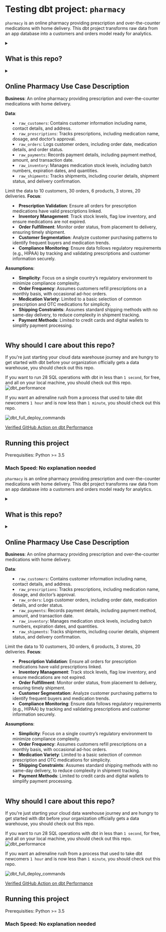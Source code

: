 # Testing dbt project: `pharmacy`

`pharmacy` is an online pharmacy providing prescription and over-the-counter medications with home delivery. This dbt project transforms raw data from an app database into a customers and orders model ready for analytics.

<details>
<summary>

## What is this repo?

</summary>

What this repo _is_:

- A self-contained playground dbt project, useful for testing out scripts, and communicating some of the core dbt concepts.

What this repo _is not_:

- A tutorial — check out the [Getting Started Tutorial](https://docs.getdbt.com/tutorial/setting-up) for that. Notably, this repo contains some anti-patterns to make it self-contained, namely the use of seeds instead of sources.
- A demonstration of best practices — check out the [dbt Learn Demo](https://github.com/dbt-labs/dbt-learn-demo) repo instead. We want to keep this project as simple as possible. As such, we chose not to implement:
  - our standard file naming patterns (which make more sense on larger projects, rather than this five-model project)
  - a pull request flow
  - CI/CD integrations
- A demonstration of using dbt for a high-complex project, or a demo of advanced features (e.g. macros, packages, hooks, operations) — we're just trying to keep things simple here!

</details>

<details>
<summary>

## Online Pharmacy Use Case Description

**Business**: An online pharmacy providing prescription and over-the-counter medications with home delivery.

**Data**:

- `raw_customers`: Contains customer information including name, contact details, and address.
- `raw_prescriptions`: Tracks prescriptions, including medication name, dosage, and doctor’s approval.
- `raw_orders`: Logs customer orders, including order date, medication details, and order status.
- `raw_payments`: Records payment details, including payment method, amount, and transaction date.
- `raw_inventory`: Manages medication stock levels, including batch numbers, expiration dates, and quantities.
- `raw_shipments`: Tracks shipments, including courier details, shipment status, and delivery confirmation.

Limit the data to 10 customers, 30 orders, 6 products, 3 stores, 20 deliveries.
**Focus**:

- **Prescription Validation**: Ensure all orders for prescription medications have valid prescriptions linked.
- **Inventory Management**: Track stock levels, flag low inventory, and ensure medications are not expired.
- **Order Fulfillment**: Monitor order status, from placement to delivery, ensuring timely shipment.
- **Customer Segmentation**: Analyze customer purchasing patterns to identify frequent buyers and medication trends.
- **Compliance Monitoring**: Ensure data follows regulatory requirements (e.g., HIPAA) by tracking and validating prescriptions and customer information securely.

**Assumptions**:

- **Simplicity**: Focus on a single country’s regulatory environment to minimize compliance complexity.
- **Order Frequency**: Assumes customers refill prescriptions on a monthly basis, with occasional ad-hoc orders.
- **Medication Variety**: Limited to a basic selection of common prescription and OTC medications for simplicity.
- **Shipping Constraints**: Assumes standard shipping methods with no same-day delivery, to reduce complexity in shipment tracking.
- **Payment Methods**: Limited to credit cards and digital wallets to simplify payment processing.

</summary>

This repo contains [seeds](https://docs.getdbt.com/docs/building-a-dbt-project/seeds) that includes some (fake) raw data from a fictional app along with some basic dbt [models](https://docs.getdbt.com/docs/building-a-dbt-project/building-models), tests, and docs for this data.

The raw data consists of customers, orders, and payments, with the following entity-relationship diagram:

![Jaffle Shop ERD](/etc/jaffle_shop_erd.png)

</details>

## Why should I care about this repo?

If you're just starting your cloud data warehouse journey and are hungry to get started with dbt before your organization officially gets a data warehouse, you should check out this repo.

If you want to run 28 SQL operations with dbt in less than `1 second`, for free, and all on your local machine, you should check out this repo.
![dbt_performance](images/dbt_performance.png)

If you want an adrenaline rush from a process that used to take dbt newcomers `1 hour` and is now less than `1 minute`, you should check out this repo.

![dbt_full_deploy_commands](images/dbt_full_deploy_commands.png)

[Verified GitHub Action on dbt Performance](https://github.com/dbt-labs/jaffle_shop_duckdb/runs/7141529753?check_suite_focus=true#step:4:306)

## Running this project

Prerequisities: Python >= 3.5

### Mach Speed: No explanation needed

`pharmacy` is an online pharmacy providing prescription and over-the-counter medications with home delivery. This dbt project transforms raw data from an app database into a customers and orders model ready for analytics.

<details>
<summary>

## What is this repo?

</summary>

What this repo _is_:

- A self-contained playground dbt project, useful for testing out scripts, and communicating some of the core dbt concepts.

What this repo _is not_:

- A tutorial — check out the [Getting Started Tutorial](https://docs.getdbt.com/tutorial/setting-up) for that. Notably, this repo contains some anti-patterns to make it self-contained, namely the use of seeds instead of sources.
- A demonstration of best practices — check out the [dbt Learn Demo](https://github.com/dbt-labs/dbt-learn-demo) repo instead. We want to keep this project as simple as possible. As such, we chose not to implement:
  - our standard file naming patterns (which make more sense on larger projects, rather than this five-model project)
  - a pull request flow
  - CI/CD integrations
- A demonstration of using dbt for a high-complex project, or a demo of advanced features (e.g. macros, packages, hooks, operations) — we're just trying to keep things simple here!

</details>

<details>
<summary>

## Online Pharmacy Use Case Description

**Business**: An online pharmacy providing prescription and over-the-counter medications with home delivery.

**Data**:

- `raw_customers`: Contains customer information including name, contact details, and address.
- `raw_prescriptions`: Tracks prescriptions, including medication name, dosage, and doctor’s approval.
- `raw_orders`: Logs customer orders, including order date, medication details, and order status.
- `raw_payments`: Records payment details, including payment method, amount, and transaction date.
- `raw_inventory`: Manages medication stock levels, including batch numbers, expiration dates, and quantities.
- `raw_shipments`: Tracks shipments, including courier details, shipment status, and delivery confirmation.

Limit the data to 10 customers, 30 orders, 6 products, 3 stores, 20 deliveries.
**Focus**:

- **Prescription Validation**: Ensure all orders for prescription medications have valid prescriptions linked.
- **Inventory Management**: Track stock levels, flag low inventory, and ensure medications are not expired.
- **Order Fulfillment**: Monitor order status, from placement to delivery, ensuring timely shipment.
- **Customer Segmentation**: Analyze customer purchasing patterns to identify frequent buyers and medication trends.
- **Compliance Monitoring**: Ensure data follows regulatory requirements (e.g., HIPAA) by tracking and validating prescriptions and customer information securely.

**Assumptions**:

- **Simplicity**: Focus on a single country’s regulatory environment to minimize compliance complexity.
- **Order Frequency**: Assumes customers refill prescriptions on a monthly basis, with occasional ad-hoc orders.
- **Medication Variety**: Limited to a basic selection of common prescription and OTC medications for simplicity.
- **Shipping Constraints**: Assumes standard shipping methods with no same-day delivery, to reduce complexity in shipment tracking.
- **Payment Methods**: Limited to credit cards and digital wallets to simplify payment processing.

</summary>

This repo contains [seeds](https://docs.getdbt.com/docs/building-a-dbt-project/seeds) that includes some (fake) raw data from a fictional app along with some basic dbt [models](https://docs.getdbt.com/docs/building-a-dbt-project/building-models), tests, and docs for this data.

The raw data consists of customers, orders, and payments, with the following entity-relationship diagram:

![Jaffle Shop ERD](/etc/jaffle_shop_erd.png)

</details>

## Why should I care about this repo?

If you're just starting your cloud data warehouse journey and are hungry to get started with dbt before your organization officially gets a data warehouse, you should check out this repo.

If you want to run 28 SQL operations with dbt in less than `1 second`, for free, and all on your local machine, you should check out this repo.
![dbt_performance](images/dbt_performance.png)

If you want an adrenaline rush from a process that used to take dbt newcomers `1 hour` and is now less than `1 minute`, you should check out this repo.

![dbt_full_deploy_commands](images/dbt_full_deploy_commands.png)

[Verified GitHub Action on dbt Performance](https://github.com/dbt-labs/jaffle_shop_duckdb/runs/7141529753?check_suite_focus=true#step:4:306)

## Running this project

Prerequisities: Python >= 3.5

### Mach Speed: No explanation needed
